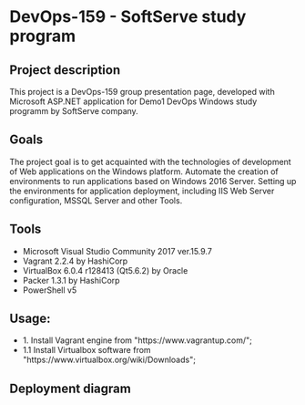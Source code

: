 # DevOps-159 - SoftServe study program
<hline>
<h2>Project description</h2>
This project is a DevOps-159 group presentation page, developed with Microsoft ASP.NET application for Demo1 DevOps Windows study programm by SoftServe company.
<hline>
<h2>Goals</h2>
The project goal is to get acquainted with the technologies of development of Web applications on the Windows platform. Automate the creation of environments to run applications based on Windows 2016 Server. Setting up the environments for application deployment, including IIS Web Server configuration, MSSQL Server and other Tools.
<hline>
<h2>Tools</h2>
<ul>
<li>Microsoft Visual Studio Community 2017 ver.15.9.7</li>
<li>Vagrant 2.2.4 by HashiCorp</li>
<li>VirtualBox 6.0.4 r128413 (Qt5.6.2) by Oracle</li>
<li>Packer 1.3.1 by HashiCorp</li>
<li>PowerShell v5</li>
</ul>
<hline>
<h2>Usage:</h2>
<ul>
  <li>1. Install Vagrant engine from "https://www.vagrantup.com/";</li>
  <li>1.1 Install Virtualbox software from "https://www.virtualbox.org/wiki/Downloads";
  </ul>
<hline>
<h2>Deployment diagram</h2>
<div align="center"><img src=""></div>
<hline>  

